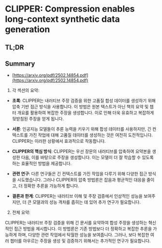 # CLIPPER: Compression enables long-context synthetic data generation
## TL;DR
## Summary
- [https://arxiv.org/pdf/2502.14854.pdf](https://arxiv.org/pdf/2502.14854.pdf)

1. 각 섹션의 요약:

- **초록**:
  CLIPPER는 내러티브 주장 검증을 위한 고품질 합성 데이터를 생성하기 위해 압축 기반 접근 방식을 사용합니다. 이 방법은 원본 텍스트가 아닌 책의 요약 및 챕터 개요를 활용하여 복잡한 주장을 생성합니다. 이로 인해 더욱 유효하고 복잡하게 뒷받침된 주장을 얻게 됩니다.

- **서론**:
  인공지능 모델들이 추론 능력을 키우기 위해 합성 데이터를 사용하지만, 긴 컨텍스트를 가진 작업에 대해 고품질 데이터를 생성하는 것은 여전히 도전적입니다. CLIPPER는 이러한 상황에서 효과적으로 작동합니다.

- **CLIPPER의 핵심 방식**:
  CLIPPER는 우선 장문의 내러티브를 압축하여 요약본을 생성한 다음, 이를 바탕으로 주장을 생성합니다. 이는 모델이 더 잘 학습할 수 있도록 하는 효율적인 방법을 제공합니다.

- **관련 연구**:
  다른 연구들은 긴 컨텍스트를 가진 작업을 다루기 위해 다양한 접근 방식을 시도했습니다. 그러나 CLIPPER의 압축 방법론은 잡음과 평균적인 대응을 줄이고, 더 정확한 추론을 가능하게 합니다.

- **결론과 한계**:
  CLIPPER는 내러티브 이해 및 주장 검증에서 인상적인 성능을 보여주지만, 더 큰 모델과의 성능 격차를 좁히는 데 있어 추가 연구가 필요합니다.

2. 전체 요약:

CLIPPER는 내러티브 주장 검증을 위해 긴 문서를 요약하여 합성 주장을 생성하는 혁신적인 접근 방법을 제시합니다. 이 방법론은 기존 방법보다 더 정확하고 복잡한 추론을 가능하게 하며, 다양한 관련 작업에서 탁월한 성능을 보여줍니다. 그러나, 보다 복잡한 여러 챕터를 아우르는 주장을 생성 및 검증하기 위해서는 추가적인 연구가 필요합니다.
